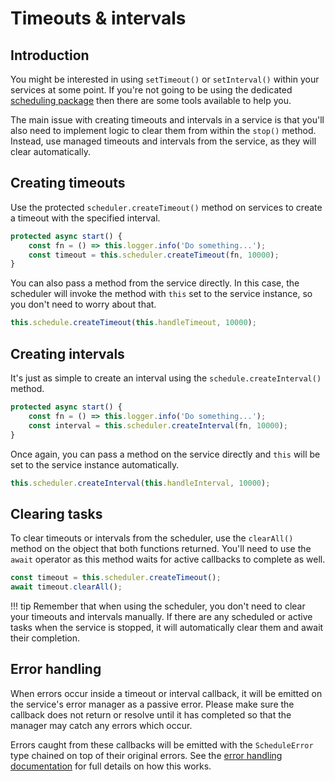 # Timeouts & intervals

## Introduction

You might be interested in using `setTimeout()` or `setInterval()` within your services at some point. If you're not
going to be using the dedicated [scheduling package](../techniques/scheduling.md) then there are some tools available
to help you.

The main issue with creating timeouts and intervals in a service is that you'll also need to implement logic to clear
them from within the `stop()` method. Instead, use managed timeouts and intervals from the service, as they will clear
automatically.

## Creating timeouts

Use the protected `scheduler.createTimeout()` method on services to create a timeout with the specified interval.

```ts
protected async start() {
	const fn = () => this.logger.info('Do something...');
	const timeout = this.scheduler.createTimeout(fn, 10000);
}
```

You can also pass a method from the service directly. In this case, the scheduler will invoke the method with `this`
set to the service instance, so you don't need to worry about that.

```ts
this.schedule.createTimeout(this.handleTimeout, 10000);
```

## Creating intervals

It's just as simple to create an interval using the `schedule.createInterval()` method.

```ts
protected async start() {
	const fn = () => this.logger.info('Do something...');
	const interval = this.scheduler.createInterval(fn, 10000);
}
```

Once again, you can pass a method on the service directly and `this` will be set to the service instance automatically.

```ts
this.scheduler.createInterval(this.handleInterval, 10000);
```

## Clearing tasks

To clear timeouts or intervals from the scheduler, use the `clearAll()` method on the object that both functions
returned. You'll need to use the `await` operator as this method waits for active callbacks to complete as well.

```ts
const timeout = this.scheduler.createTimeout();
await timeout.clearAll();
```

!!! tip
	Remember that when using the scheduler, you don't need to clear your timeouts and intervals manually. If there
	are any scheduled or active tasks when the service is stopped, it will automatically clear them and await their
	completion.

## Error handling

When errors occur inside a timeout or interval callback, it will be emitted on the service's error manager as a
passive error. Please make sure the callback does not return or resolve until it has completed so that the manager may
catch any errors which occur.

Errors caught from these callbacks will be emitted with the `ScheduleError` type chained on top of their original
errors. See the [error handling documentation](../techniques/error-handling.md) for full details on how this works.

